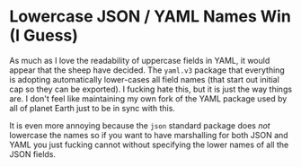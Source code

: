 # Lowercase JSON / YAML Names Win (I Guess)

As much as I love the readability of uppercase fields in YAML, it would
appear that the sheep have decided. The `yaml.v3` package that
everything is adopting automatically lower-cases all field names (that
start out initial cap so they can be exported). I fucking hate this, but
it is just the way things are. I don't feel like maintaining my own fork
of the YAML package used by all of planet Earth just to be in sync with
this. 

It is even more annoying because the `json` standard package does *not*
lowercase the names so if you want to have marshalling for both JSON and
YAML you just fucking cannot without specifying the lower names of all
the JSON fields.

